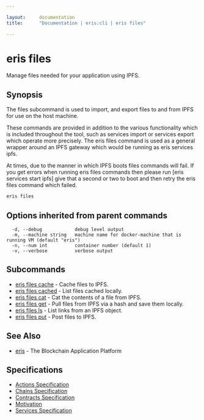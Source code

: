 ```yaml
---

layout:     documentation
title:      "Documentation | eris:cli | eris files"

---
```


# eris files

Manage files needed for your application using IPFS.

## Synopsis

The files subcommand is used to import, and export
files to and from IPFS for use on the host machine.

These commands are provided in addition to the various
functionality which is included throughout the tool, such as
services import or services export which operate more
precisely. The eris files command is used as a general wrapper
around an IPFS gateway which would be running as eris services ipfs.

At times, due to the manner in which IPFS boots files commands
will fail. If you get errors when running eris files commands
then please run [eris services start ipfs] give that a second
or two to boot and then retry the eris files command which failed.

```bash
eris files
```

## Options inherited from parent commands

```
  -d, --debug            debug level output
  -m, --machine string   machine name for docker-machine that is running VM (default "eris")
  -n, --num int          container number (default 1)
  -v, --verbose          verbose output
```

## Subcommands

* [eris files cache](https://docs.erisindustries.com/documentation/eris-cli/0.11.0/eris_files_cache/)	 - Cache files to IPFS.
* [eris files cached](https://docs.erisindustries.com/documentation/eris-cli/0.11.0/eris_files_cached/)	 - List files cached locally.
* [eris files cat](https://docs.erisindustries.com/documentation/eris-cli/0.11.0/eris_files_cat/)	 - Cat the contents of a file from IPFS.
* [eris files get](https://docs.erisindustries.com/documentation/eris-cli/0.11.0/eris_files_get/)	 - Pull files from IPFS via a hash and save them locally.
* [eris files ls](https://docs.erisindustries.com/documentation/eris-cli/0.11.0/eris_files_ls/)	 - List links from an IPFS object.
* [eris files put](https://docs.erisindustries.com/documentation/eris-cli/0.11.0/eris_files_put/)	 - Post files to IPFS.

## See Also

* [eris](https://docs.erisindustries.com/documentation/eris-cli/0.11.0/eris/)	 - The Blockchain Application Platform

## Specifications

* [Actions Specification](https://docs.erisindustries.com/documentation/eris-cli/0.11.0/actions_specification/)
* [Chains Specification](https://docs.erisindustries.com/documentation/eris-cli/0.11.0/chains_specification/)
* [Contracts Specification](https://docs.erisindustries.com/documentation/eris-cli/0.11.0/contracts_specification/)
* [Motivation](https://docs.erisindustries.com/documentation/eris-cli/0.11.0/motivation/)
* [Services Specification](https://docs.erisindustries.com/documentation/eris-cli/0.11.0/services_specification/)

